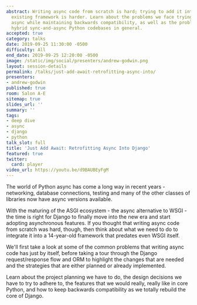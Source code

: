 ```yaml
---
abstract: Writing async code from scratch is hard; trying to add it into a large,
  existing framework is harder. Learn about the problems we face trying to make Django
  async while maintaining backwards compatibility, as well as the problems maintaining
  hybrid sync-and-async Python codebases in general.
accepted: true
category: talks
date: 2019-09-25 11:30:00 -0500
difficulty: All
end_date: 2019-09-25 12:20:00 -0500
image: /static/img/social/presenters/andrew-godwin.png
layout: session-details
permalink: /talks/just-add-await-retrofitting-async-into/
presenters:
- andrew-godwin
published: true
room: Salon A-E
sitemap: true
slides_url: ''
summary: ''
tags:
- deep dive
- async
- django
- python
talk_slot: full
title: 'Just Add Await: Retrofitting Async Into Django'
featured: true
twitter:
  card: player
video_url: https://youtu.be/d9BAUBEyFgM
---
```


The world of Python async has come a long way in recent years - networking, database connections, testing and many of the other classes of libraries now have async versions available.

With the maturing of the ASGI ecosystem - the async alternative to WSGI - the time is right for Django to finally move into the new era and start adopting asynchronous features. If you thought that writing async code from scratch was hard, though, then think about what we need to do to integrate it into a 14-year-old framework that predates even WSGI itself.

We'll first take a look at some of the common problems that writing async code has just by itself, before taking a tour through the Django request/response flow and ORM to highlight the changes that are needed and the strategies that are either planned or already implemented.

Learn about the project planning we have to do, the design decisions we have to try to adhere to, the features that we would really, really like in core Python, and how to keep backwards compatibility as we totally rebuild the core of Django.
